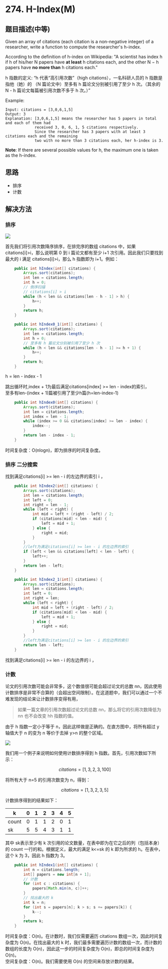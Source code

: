 # 274. H-Index\(M\)

## 题目描述\(中等\)

Given an array of citations \(each citation is a non-negative integer\) of a researcher, write a function to compute the researcher's h-index.

According to the definition of h-index on Wikipedia: "A scientist has index h if h of his/her N papers have **at least** h citations each, and the other N − h papers have **no more than** h citations each."

h 指数的定义: “h 代表“高引用次数”（high citations），一名科研人员的 h 指数是指他（她）的 （N 篇论文中）至多有 h 篇论文分别被引用了至少 h 次。（其余的 N - h 篇论文每篇被引用次数不多于 h 次。）”

Example:

```
Input: citations = [3,0,6,1,5]
Output: 3 
Explanation: [3,0,6,1,5] means the researcher has 5 papers in total and each of them had 
             received 3, 0, 6, 1, 5 citations respectively. 
             Since the researcher has 3 papers with at least 3 citations each and the remaining 
             two with no more than 3 citations each, her h-index is 3.
```

**Note**: If there are several possible values for h, the maximum one is taken as the h-index.

## 思路

* 排序
* 计数

## 解决方法

### 排序

![](../assets/leetcode-note/201-300/274-s-1-1.png)

首先我们将引用次数降序排序，在排完序的数组 citations 中，如果 citations\[i\]&gt;i，那么说明第 0 到 i 篇论文都有至少 i+1 次引用。因此我们只要找到最大的 i 满足 citations\[i\]&gt;i，那么 h 指数即为 i+1。例如：

```java
    public int hIndex(int[] citations) {
        Arrays.sort(citations);
        int len = citations.length;
        int h = 0;
        // 倒序扫描
        // citations[i] > i
        while (h < len && citations[len - h - 1] > h) {
            h++;
        }
        return h;
    }

    public int hIndex0_1(int[] citations) {
        Arrays.sort(citations);
        int len = citations.length;
        int h = 0;
        // 至多有 h 篇论文分别被引用了至少 h 次
        while (h < len && citations[len - h - 1] >= h + 1) {
            h++;
        }
        return h;
    }
```

h = len - index - 1

跳出循环时,index + 1为最后满足citations\[index\] &gt;= len - index的索引，  
至多有len-\(index + 1\)篇被引用了至少h篇\(h=len-index-1\)

```java
    public int hIndex0(int[] citations) {
        Arrays.sort(citations);
        int len = citations.length;
        int index = len - 1;
        while (index >= 0 && citations[index] >= len - index) {
            index--;
        }
        return len - index - 1;
    }
```

时间复杂度：O\(nlogn\)，即为排序的时间复杂度。

### 排序 二分搜索

找到满足citations\[i\] &gt;= len - i 的左边界的索引 i ，

```java
    public int hIndex2(int[] citations) {
        Arrays.sort(citations);
        int len = citations.length;
        int left = 0;
        int right = len - 1;
        while (left < right) {
            int mid = left + (right - left) / 2;
            if (citations[mid] < len - mid) {
                left = mid + 1;
            } else {
                right = mid;
            }
        }
        //left为满足citations[i] >= len - i 的左边界的索引
        if (left < len && citations[left] < len - left) {
            left++;
        }
        return len - left;
    }

    public int hIndex2_1(int[] citations) {
        Arrays.sort(citations);
        int len = citations.length;
        int left = 0;
        int right = len;
        while (left < right) {
            int mid = left + (right - left) / 2;
            if (citations[mid] < len - mid) {
                left = mid + 1;
            } else {
                right = mid;
            }
        }
        //left为满足citations[i] >= len - i 的左边界的索引
        return len - left;
    }
```

找到满足citations\[i\] &gt;= len - i 的左边界的 i ，

### 计数

论文的引用次数可能会非常多，这个数值很可能会超过论文的总数 nn，因此使用计数排序是非常不合算的（会超出空间限制）。在这道题中，我们可以通过一个不难发现的结论来让计数排序变得有用，

> 如果一篇文章的引用次数超过论文的总数 nn，那么将它的引用次数降低为 nn 也不会改变 hh 指数的值。

由于 h 指数一定小于等于 n，因此这样做是正确的。在直方图中，将所有超过 y 轴值大于 n 的变为 n 等价于去掉 y&gt;n 的整个区域。

![](../assets/leetcode-note/201-300/274-s-3-1.png)



我们用一个例子来说明如何使用计数排序得到 h 指数。首先，引用次数如下所示：

$$ citations=[1,3,2,3,100] $$

将所有大于 n=5 的引用次数变为 n，得到：

$$ citations=[1,3,2,3,5] $$

计数排序得到的结果如下：

| k | 0 | 1 | 2 | 3 | 4 | 5 |
| --- | --- | --- | --- | --- | --- | --- |
| count | 0 | 1 | 1 | 2 | 0 | 1 |
| sk | 5 | 5 | 4 | 3 | 1 | 1 |

其中 sk表示至少有 k 次引用的论文数量，在表中即为在它之后的列（包括本身）的 count 一行的和。根据定义，最大的满足 k&lt;=sk 的 k 即为所求的 h。在表中，这个 k 为 3，因此 h 指数为 3。

```java
    public int hIndex1(int[] citations) {
        int n = citations.length;
        int[] papers = new int[n + 1];
        // 计数
        for (int c : citations) {
            papers[Math.min(n, c)]++;
        }
        // 找出最大的 k
        int k = n;
        for (int s = papers[n]; k > s; s += papers[k]) {
            k--;
        }
        return k;
    }
```

时间复杂度：O\(n\)。在计数时，我们仅需要遍历 citations 数组一次，因此时间复杂度为 O\(n\)。在找出最大的 k 时，我们最多需要遍历计数的数组一次，而计数的数组的长度为 O\(n\)，因此这一步的时间复杂度为 O\(n\)，即总的时间复杂度为 O\(n\)。  
空间复杂度：O\(n\)。我们需要使用 O\(n\) 的空间来存放计数的结果。

